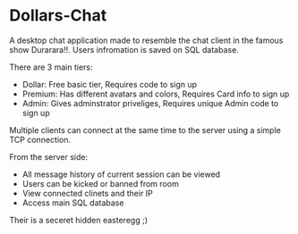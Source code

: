 # Dollars-Chat
A desktop chat application made to resemble the chat client in the famous show Durarara!!.
Users infromation is saved on SQL database.

There are 3 main tiers:
- Dollar: Free basic tier, Requires code to sign up
- Premium: Has different avatars and colors, Requires Card info to sign up
- Admin: Gives adminstrator priveliges, Requires unique Admin code to sign up

Multiple clients can connect at the same time to the server using a simple TCP connection.

From the server side:
- All message history of current session can be viewed
- Users can be kicked or banned from room
- View connected clinets and their IP
- Access main SQL database

Their is a seceret hidden easteregg ;)
